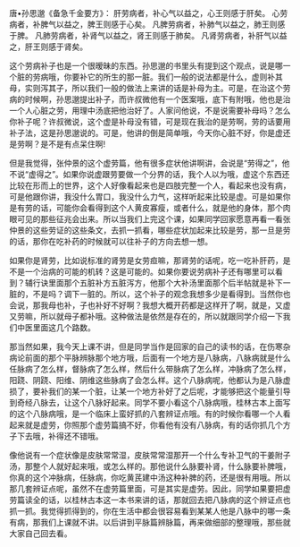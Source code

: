 唐•孙思邈《备急千金要方》：
肝劳病者，补心气以益之，心王则感于肝矣。
心劳病者，补脾气以益之，脾王则感于心矣。
凡脾劳病者，补肺气以益之，肺王则感于脾。
凡肺劳病者，补肾气以益之，肾王则感于肺矣。
凡肾劳病者，补肝气以益之，肝王则感于肾矣。

这个劳病补子也是一个很暧昧的东西。孙思邈的书里头有提到这个观点，说是哪一个脏的劳病哦，你要补它的所生的那一脏。我们一般的说法都是什么，虚则补其母，实则泻其子，所以我们一般的做法上来讲的话是补母为主。可是，在治这个劳病的时候啊，孙思邈提出补子，而许叔微他有一个医案哦，底下有附哦，他也是治一个人心脏之劳，用理中汤底把他治好了。人家问他说，不是说需要补母吗？怎么你补子呢？许叔微说，这个虚是补母没有错，可是现在我治的是劳啊，劳的话要用补子法，这是孙思邈说的。可是，他讲的倒是简单哦，今天你心脏不好，你是虚还是劳啊？是不是有点呆住啊!

但是我觉得，张仲景的这个虚劳篇，他有很多症状他讲啊讲，会说是“劳得之”，他不说“虚得之”。如果你说虚跟劳要做一个分界的话，我个人以为哦，虚这个东西还比较在形而上的世界，这个人好像看起来也是四肢完整一个人，看起来也没有病，可是他跟你讲，我没什么胃口，我没什么力气，这样听起来比较是虚。可是如果你是有劳的话，可能你会看得到这个人黄皮寡瘦，或者什么，就是他的身体，那个肉眼可见的那些征兆会出来。所以当我们上完这个课，如果同学回家愿意再看一看张仲景的这些劳证的这些条文，去抓一抓看，哪些症状加起来比较是劳，那一旦是劳的话，那你在吃补药的时候就可以往补子的方向去想一想。

如果你是肾劳，比如说标准的肾劳是女劳疸嘛，那肾劳的话呢，吃一吃补肝药，是不是一个治病的可能的机转？这是可能的。如果你要说劳病补子还有哪里可以看到？辅行诀里面那个五脏补方五脏泻方，他那个大补汤里面那个后半帖就是补下一脏的，不是吗？调下一脏的。所以，这个补子的观念我想多少是看得到。当然你也会说，那我母也补，子也补好不好啊？我想大概开药都是这样开了啊，就是，又虚又劳嘛，所以就母子都补哦。这种做法是依然是存在的，所以就跟同学介绍一下我们中医里面这几个路数。

那当然如果，我今天上课不讲，但是同学当作是回家的自己的读书的话，在伤寒杂病论前面的那个平脉辨脉那个地方哦，后面有一个地方是八脉病，八脉病就是什么任脉病了怎么样，督脉病了怎么样，然后什么带脉病了怎么样，冲脉病了怎么样，阳跷、阴跷、阳维、阴维这些脉病了会怎么样。这个八脉病呢，他都认为是八脉虚损了，要补我们的某一个脏，让某一个地方补好了之后呢，才能够把这个能量引导到奇经八脉去，让这个八脉好起来。同学不要小看这个八脉病哦，桂林古本上面写的这个八脉病哦，是一个临床上蛮好抓的八套辨证点哦。有的时候你看哪一个人看起来就是虚劳，你照那个虚劳篇搞不好，你看他有没有八脉病，有的话你抓几个方子下去哦，补得还不错哦。

像他说有一个症状像是皮肤常常湿，皮肤常常湿那开一个什么专补卫气的干姜附子汤，那整个人就好起来哦，或怎么样的。那他说什么脉要补肾，什么脉要补脾哦，你真的这个冲脉病，任脉病，你吃黄芪建中汤这种补脾的药，还是很有用哦。所以那几套辨证点呢，虽然不在虚劳篇里面，可是其实是虚劳。因此，同学如果要把虚劳篇读全的话，以桂林古本这一本书来讲的话，那就回去把八脉病的这个辨证点也抓一抓。我觉得抓得到的，你在生活中都会很容易看到某某人他是八脉中的哪一条有病，那我们上课就不讲。以后讲到平脉篇辨脉篇，再来做细部的整理哦，那些就大家自己回去看。
